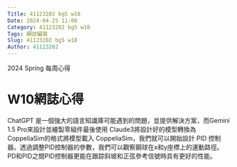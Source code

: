 ```yaml
---
Title: 41123202 bg5 w10
Date: 2024-04-25 11:00
Category: 41123202 bg5 w10
Tags: 網誌編寫
Slug: 41123202 bg5 w10
Author: 41123202
---
```


2024 Spring 每周心得

<!-- PELICAN_END_SUMMARY -->

# W10網誌心得
ChatGPT 是一個強大的語言知識庫可能遇到的問題，並提供解決方案，而Gemini 1.5 Pro來設計並繪製零組件最後使用 Claude3將設計好的模型轉換為CoppeliaSim的格式將模型載入 CoppeliaSim，我們就可以開始設計 PID 控制器。透過調整PID控制器的參數，我們可以觀察鋼球在x和y座標上的運動路徑。PD和PID之間PID控制器更能在跟踪斜坡和正弦參考信號時具有更好的性能。